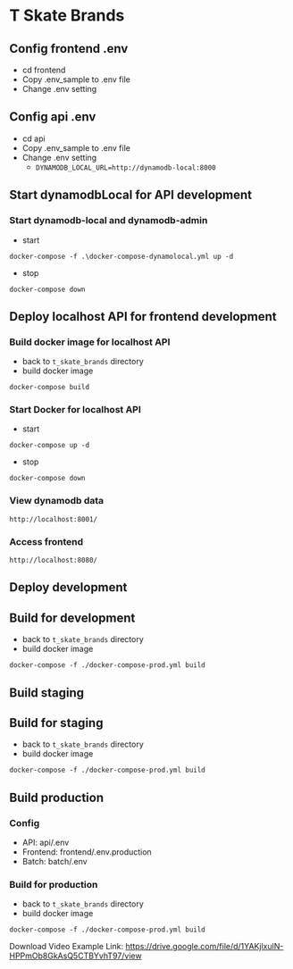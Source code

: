# T Skate Brands

## Config frontend .env
- cd frontend
- Copy .env_sample to .env file
- Change .env setting

## Config api .env
- cd api
- Copy .env_sample to .env file
- Change .env setting
    - `DYNAMODB_LOCAL_URL=http://dynamodb-local:8000`

## Start dynamodbLocal for API development
### Start dynamodb-local and dynamodb-admin
- start
```
docker-compose -f .\docker-compose-dynamolocal.yml up -d
```
- stop
```
docker-compose down
```

## Deploy localhost API for frontend development
### Build docker image for localhost API
- back to `t_skate_brands` directory
- build docker image
```
docker-compose build
```

### Start Docker for localhost API
- start
```
docker-compose up -d
```
- stop
```
docker-compose down
```

### View dynamodb data
```
http://localhost:8001/
```

### Access frontend
```
http://localhost:8080/
```

## Deploy development
## Build for development
- back to `t_skate_brands` directory
- build docker image
```
docker-compose -f ./docker-compose-prod.yml build
```


## Build staging
## Build for staging
- back to `t_skate_brands` directory
- build docker image
```
docker-compose -f ./docker-compose-prod.yml build
```

## Build production
### Config
- API: api/.env
- Frontend: frontend/.env.production
- Batch: batch/.env
### Build for production
- back to `t_skate_brands` directory
- build docker image
```
docker-compose -f ./docker-compose-prod.yml build
```
Download Video Example Link: https://drive.google.com/file/d/1YAKjlxulN-HPPmOb8GkAsQ5CTBYvhT97/view
